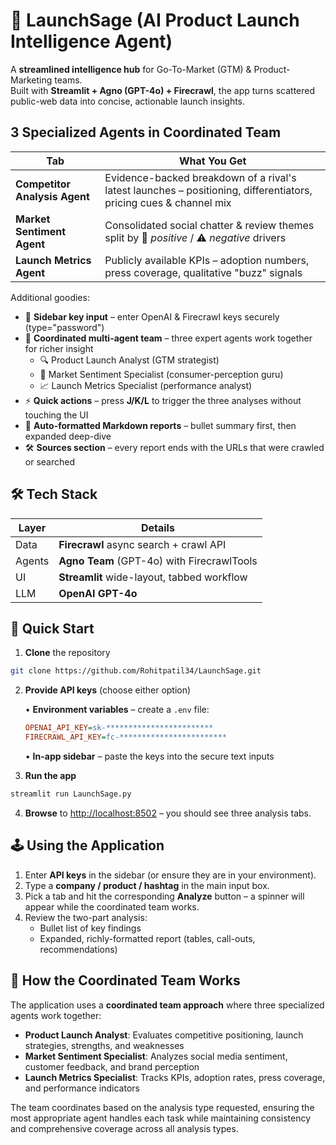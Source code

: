 # 🚀 LaunchSage (AI Product Launch Intelligence Agent)

A **streamlined intelligence hub** for Go-To-Market (GTM) & Product-Marketing teams.  
Built with **Streamlit + Agno (GPT-4o) + Firecrawl**, the app turns scattered public-web data into concise, actionable launch insights.

## 3 Specialized Agents in Coordinated Team

| Tab | What You Get |
|-----|--------------|
| **Competitor Analysis Agent** | Evidence-backed breakdown of a rival's latest launches – positioning, differentiators, pricing cues & channel mix |
| **Market Sentiment Agent** | Consolidated social chatter & review themes split by 🚀 *positive* / ⚠️ *negative* drivers |
| **Launch Metrics Agent** | Publicly available KPIs – adoption numbers, press coverage, qualitative "buzz" signals |

Additional goodies:

* 🔑 **Sidebar key input** – enter OpenAI & Firecrawl keys securely (type="password")
* 🧠 **Coordinated multi-agent team** – three expert agents work together for richer insight
  * 🔍 Product Launch Analyst (GTM strategist)
  * 💬 Market Sentiment Specialist (consumer-perception guru)
  * 📈 Launch Metrics Specialist (performance analyst)
* ⚡ **Quick actions** – press **J/K/L** to trigger the three analyses without touching the UI
* 📑 **Auto-formatted Markdown reports** – bullet summary first, then expanded deep-dive
* 🛠️ **Sources section** – every report ends with the URLs that were crawled or searched

## 🛠️ Tech Stack

| Layer | Details |
|-------|---------|
| Data | **Firecrawl** async search + crawl API |
| Agents | **Agno Team** (GPT-4o) with FirecrawlTools |
| UI | **Streamlit** wide-layout, tabbed workflow |
| LLM | **OpenAI GPT-4o** |

## 🚀 Quick Start

1. **Clone** the repository

```bash
git clone https://github.com/Rohitpatil34/LaunchSage.git

```



2. **Provide API keys** (choose either option)

   • **Environment variables** – create a `.env` file:
   ```ini
   OPENAI_API_KEY=sk-************************
   FIRECRAWL_API_KEY=fc-************************
   ```
   • **In-app sidebar** – paste the keys into the secure text inputs

3. **Run the app**

```bash
streamlit run LaunchSage.py
```

4. **Browse** to <http://localhost:8502> – you should see three analysis tabs.

## 🕹️ Using the Application

1. Enter **API keys** in the sidebar (or ensure they are in your environment).
2. Type a **company / product / hashtag** in the main input box.
3. Pick a tab and hit the corresponding **Analyze** button – a spinner will appear while the coordinated team works.
4. Review the two-part analysis:
   * Bullet list of key findings
   * Expanded, richly-formatted report (tables, call-outs, recommendations)

## 🤖 How the Coordinated Team Works

The application uses a **coordinated team approach** where three specialized agents work together:

- **Product Launch Analyst**: Evaluates competitive positioning, launch strategies, strengths, and weaknesses
- **Market Sentiment Specialist**: Analyzes social media sentiment, customer feedback, and brand perception  
- **Launch Metrics Specialist**: Tracks KPIs, adoption rates, press coverage, and performance indicators

The team coordinates based on the analysis type requested, ensuring the most appropriate agent handles each task while maintaining consistency and comprehensive coverage across all analysis types.
